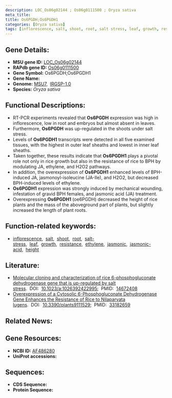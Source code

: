 ```yaml
---
description: LOC_Os06g02144 ; Os06g0111500 ; Oryza sativa
meta_title:
title: Os6PGDH;Os6PGDH1
categories: [Oryza sativa]
tags: [inflorescence, salt, shoot, root, salt stress, leaf, growth, resistance, ethylene, jasmonic, jasmonic acid, height]
---
```


## Gene Details:
- **MSU gene ID:** [LOC_Os06g02144](http://rice.uga.edu/cgi-bin/ORF_infopage.cgi?orf=LOC_Os06g02144)  
- **RAPdb gene ID:** [Os06g0111500](https://rapdb.dna.affrc.go.jp/locus/?name=Os06g0111500)  
- **Gene Symbol:** Os6PGDH;Os6PGDH1
- **Gene Name:**
- **Genome:**  [MSU7](http://rice.uga.edu/),&nbsp;&nbsp;[IRGSP-1.0](https://rapdb.dna.affrc.go.jp/download/irgsp1.html)
- **Species:** *Oryza sativa*

## Functional Descriptions:
   - RT-PCR experiments revealed that **Os6PGDH** expression was high in inflorescence, low in root and embryos but almost absent in leaves.
   - Furthermore, **Os6PGDH** was up-regulated in the shoots under salt stress.
   - Levels of **Os6PGDH1** transcripts were detected in all five examined tissues, with the highest in outer leaf sheaths and lowest in inner leaf sheaths.
   - Taken together, these results indicate that **Os6PGDH1** plays a pivotal role not only in rice growth but also in the resistance of rice to BPH by modulating JA, ethylene, and H2O2 pathways.
   - In addition, the overexpression of **Os6PGDH1** enhanced levels of BPH-induced JA, jasmonoyl-isoleucine (JA-Ile), and H2O2, but decreased BPH-induced levels of ethylene.
   - **Os6PGDH1** expression was strongly induced by mechanical wounding, infestation of gravid BPH females, and jasmonic acid (JA) treatment.
   - Overexpressing **Os6PGDH1** (oe6PGDH) decreased the height of rice plants and the mass of the aboveground part of plants, but slightly increased the length of plant roots.

## Function-related keywords:
   - [inflorescence](/tags/inflorescence/),&nbsp;&nbsp;[salt](/tags/salt/),&nbsp;&nbsp;[shoot](/tags/shoot/),&nbsp;&nbsp;[root](/tags/root/),&nbsp;&nbsp;[salt-stress](/tags/salt-stress/),&nbsp;&nbsp;[leaf](/tags/leaf/),&nbsp;&nbsp;[growth](/tags/growth/),&nbsp;&nbsp;[resistance](/tags/resistance/),&nbsp;&nbsp;[ethylene](/tags/ethylene/),&nbsp;&nbsp;[jasmonic](/tags/jasmonic/),&nbsp;&nbsp;[jasmonic-acid](/tags/jasmonic-acid/),&nbsp;&nbsp;[height](/tags/height/)

## Literature:
   - [Molecular cloning and characterization of rice 6-phosphogluconate dehydrogenase gene that is up-regulated by salt stress](https://www.doi.org/10.1023/a:1026392422995).&nbsp;&nbsp;DOI:&nbsp;&nbsp;[10.1023/a:1026392422995](https://www.doi.org/10.1023/a:1026392422995);&nbsp;&nbsp;PMID:&nbsp;&nbsp;[14672408](https://pubmed.ncbi.nlm.nih.gov/14672408/)
   - [Overexpression of a Cytosolic 6-Phosphogluconate Dehydrogenase Gene Enhances the Resistance of Rice to Nilaparvata lugens](https://www.doi.org/10.3390/plants9111529).&nbsp;&nbsp;DOI:&nbsp;&nbsp;[10.3390/plants9111529](https://www.doi.org/10.3390/plants9111529);&nbsp;&nbsp;PMID:&nbsp;&nbsp;[33182659](https://pubmed.ncbi.nlm.nih.gov/33182659/)

## Related News:

## Gene Resources:
- **NCBI ID:**  [AF486280](http://www.ncbi.nlm.nih.gov/nuccore/AF486280)
- **UniProt accessions:** [](https://www.uniprot.org/uniprotkb//entry)

## Sequences:
- **CDS Sequence:**
- **Protein Sequence:**
